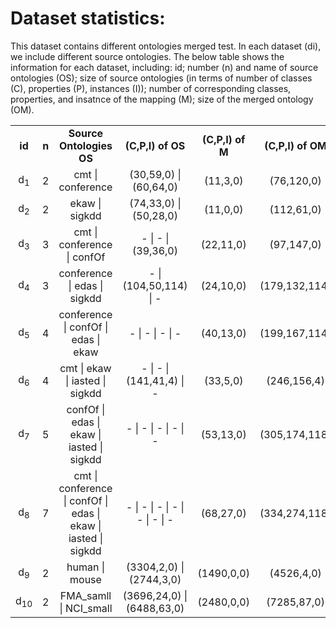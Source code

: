 # Dataset statistics: 

This dataset contains different ontologies merged test. In each dataset (di), we include different source ontologies. The below table shows the information for each dataset, including: id; number (n) and name of source ontologies (OS); size of source ontologies (in terms of number of classes (C), properties (P), instances (I)); number of corresponding classes, properties, and insatnce of the mapping (M); size of the merged ontology (OM).

<table align="center">
<tbody>
<tr align="center">
  <td><b>id</b></td>
  <td><b>n</b></td>
  <td><b>Source Ontologies OS</b></td>
  <td><b>(C,P,I) of OS</b></td>
  <td><b>(C,P,I) of M</b></td>
  <td><b>(C,P,I) of OM</b></td>
</tr>
  
  <tr align="center">
    <td>d<sub>1</sub></td>
    <td>2</td>
    <td>cmt | conference</td>
    <td>(30,59,0) | (60,64,0) </td>
    <td>(11,3,0)</td>
    <td>(76,120,0)</td>
  </tr>

<tr align="center">
    <td>d<sub>2</sub></td>
    <td>2</td>
    <td>ekaw | sigkdd</td>
    <td>(74,33,0) | (50,28,0)</td>
    <td>(11,0,0)</td>
    <td>(112,61,0)</td>
  </tr>
  <tr align="center">
    <td>d<sub>3</sub></td>
    <td>3</td>
    <td>cmt | conference | confOf</td>
    <td>- | - | (39,36,0)</td>
    <td>(22,11,0)</td>
    <td>(97,147,0)</td>
  </tr>
  
  <tr align="center">
    <td>d<sub>4</sub></td>
    <td>3</td>
    <td>conference | edas | sigkdd</td>
    <td>- | (104,50,114) | -</td>
    <td>(24,10,0)</td>
    <td>(179,132,114)</td>
  </tr>
  
  <tr align="center">
    <td>d<sub>5</sub></td>
    <td>4</td>
    <td>conference | confOf | edas | ekaw</td>
    <td>- | - | - | - </td>
    <td>(40,13,0)</td>
    <td>(199,167,114)</td>
  </tr>
  
  <tr align="center">
    <td>d<sub>6</sub></td>
    <td>4</td>
    <td>cmt | ekaw | iasted | sigkdd</td>
    <td>- | - | (141,41,4) | -</td>
    <td>(33,5,0)</td>
    <td>(246,156,4)</td>
  </tr>
  
  <tr align="center">
    <td>d<sub>7</sub></td>
    <td>5</td>
    <td>confOf | edas | ekaw | iasted | sigkdd</td>
    <td>- | - | - | - | -</td>
    <td>(53,13,0)</td>
    <td>(305,174,118)</td>
  </tr>
  
  <tr align="center">
    <td>d<sub>8</sub></td>
    <td>7</td>
    <td>cmt | conference | confOf | edas | ekaw | iasted | sigkdd</td>
    <td>- | - | - | - | - | - | - </td>
    <td>(68,27,0)</td>
    <td>(334,274,118)</td>
  </tr>
  
  <tr align="center">
    <td>d<sub>9</sub></td>
    <td>2</td>
    <td>human | mouse</td>
    <td>(3304,2,0) | (2744,3,0)</td>
    <td>(1490,0,0)</td>
    <td>(4526,4,0)</td>
  </tr>
  
  <tr align="center">
    <td>d<sub>10</sub></td>
    <td>2</td>
    <td>FMA_samll | NCI_small</td>
    <td>(3696,24,0) | (6488,63,0)</td>
    <td>(2480,0,0)</td>
    <td>(7285,87,0)</td>
  </tr>
 </table>
